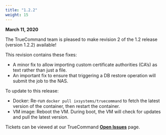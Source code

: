 ```yaml
---
title: "1.2.2"
weight: 15
---
```


**March 11, 2020**

The TrueCommand team is pleased to make revision 2 of the 1.2 release (version 1.2.2) available!

This revision contains these fixes:

+ A minor fix to allow importing custom certificate authorities (CA’s) as text rather than just a file.
+ An important fix to ensure that triggering a DB restore operation will submit the job to the NAS.

To update to this release:

+ Docker: Re-run `docker pull ixsystems/truecommand` to fetch the latest version of the container, then restart the container.
+ VM image: Reboot the VM. During boot, the VM will check for updates and pull the latest version.

Tickets can be viewed at our TrueCommand  [**Open Issues**](https://jira.ixsystems.com/projects/TC/issues/) page.
